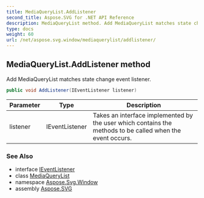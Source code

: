 ```yaml
---
title: MediaQueryList.AddListener
second_title: Aspose.SVG for .NET API Reference
description: MediaQueryList method. Add MediaQueryList matches state change event listener
type: docs
weight: 60
url: /net/aspose.svg.window/mediaquerylist/addlistener/
---
```

## MediaQueryList.AddListener method

Add MediaQueryList matches state change event listener.

```csharp
public void AddListener(IEventListener listener)
```

| Parameter | Type | Description |
| --- | --- | --- |
| listener | IEventListener | Takes an interface implemented by the user which contains the methods to be called when the event occurs. |

### See Also

* interface [IEventListener](../../../aspose.svg.dom.events/ieventlistener/)
* class [MediaQueryList](../)
* namespace [Aspose.Svg.Window](../../../aspose.svg.window/)
* assembly [Aspose.SVG](../../../)
